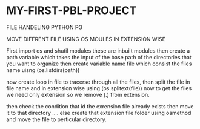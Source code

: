 # MY-FIRST-PBL-PROJECT
FILE HANDELING PYTHON PG

MOVE DIFFRENT FILE USING OS MOULES IN EXTENSION WISE

First import os and shutil modules  these are inbuilt modules
then create a path variable which takes the input of the base path of the directories that you want to organize 
then create variable name file which consist the files name  uisng (os.listdirs(path))

now create loop in file to tracerse through all the files, then split the file in file name and in extension wise using (os.splitext(file))
now to get the files we need only extension so we remove (.) from extension.

then check the condition that id the  exrension file already exists then move it to that directory .... else  create that extension file folder using osmethod and move the file to perticular directory.
